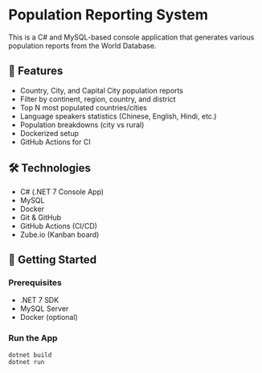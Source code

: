 # Population Reporting System

This is a C# and MySQL-based console application that generates various population reports from the World Database.

## 🧩 Features

- Country, City, and Capital City population reports
- Filter by continent, region, country, and district
- Top N most populated countries/cities
- Language speakers statistics (Chinese, English, Hindi, etc.)
- Population breakdowns (city vs rural)
- Dockerized setup
- GitHub Actions for CI

## 🛠️ Technologies

- C# (.NET 7 Console App)
- MySQL
- Docker
- Git & GitHub
- GitHub Actions (CI/CD)
- Zube.io (Kanban board)

## 🚀 Getting Started

### Prerequisites
- .NET 7 SDK
- MySQL Server
- Docker (optional)

### Run the App

```bash
dotnet build
dotnet run
